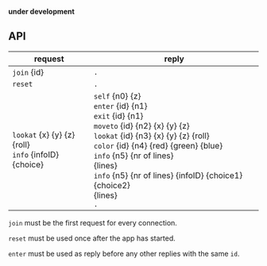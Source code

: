 **under development**

## API ##



**request**          | **reply**
---------------------|---------------------------------------
`join` {id}          | `.`
`reset`              | `.`
`lookat` {x} {y} {z} {roll} <BR> `info` {infoID} {choice} | `self` {n0} {z} <BR> `enter` {id} {n1} <BR> `exit` {id} {n1} <BR> `moveto` {id} {n2} {x} {y} {z} <BR> `lookat` {id} {n3} {x} {y} {z} {roll} <BR> `color` {id} {n4} {red} {green} {blue} <BR> `info` {n5} {nr of lines} <BR> {lines} <BR> `info` {n5} {nr of lines} {infoID} {choice1} {choice2} <BR> {lines} <BR> `.`

`join` must be the first request for every connection.

`reset` must be used once after the app has started.

`enter` must be used as reply before any other replies with the same `id`.

